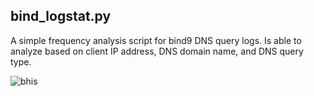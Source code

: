 ## bind_logstat.py

A simple frequency analysis script for bind9 DNS query logs.
Is able to analyze based on client IP address, DNS domain name,
and DNS query type.

![bhis](http://www.blackhillsinfosec.com/wp-content/uploads/2016/03/BHIS-logo-web.png)
